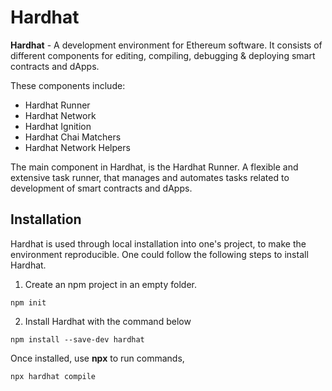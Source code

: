 # Hardhat 
**Hardhat** - A development environment for Ethereum software. It consists of different components for editing, compiling, debugging & deploying smart contracts and dApps.

These components include:
* Hardhat Runner
* Hardhat Network
* Hardhat Ignition
* Hardhat Chai Matchers
* Hardhat Network Helpers

The main component in Hardhat, is the Hardhat Runner. A flexible and extensive task runner, that manages and automates tasks related to development of smart contracts and dApps.

## Installation
Hardhat is used through local installation into one's project, to make the environment reproducible. One could follow the following steps to install Hardhat.

1. Create an npm project in an empty folder.
   
`npm init`

2. Install Hardhat with the command below
   
`npm install --save-dev hardhat`

Once installed, use **npx** to run commands,

    npx hardhat compile